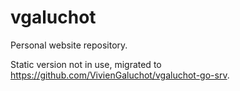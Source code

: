 # vgaluchot

Personal website repository.

Static version not in use, migrated to https://github.com/VivienGaluchot/vgaluchot-go-srv.
